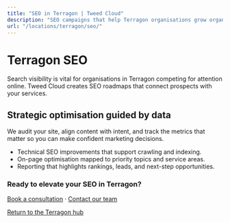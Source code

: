 ```yaml
---
title: "SEO in Terragon | Tweed Cloud"
description: "SEO campaigns that help Terragon organisations grow organic visibility."
url: "/locations/terragon/seo/"
---
```


# Terragon SEO

Search visibility is vital for organisations in Terragon competing for attention online. Tweed Cloud creates SEO roadmaps that connect prospects with your services.

## Strategic optimisation guided by data

We audit your site, align content with intent, and track the metrics that matter so you can make confident marketing decisions.

- Technical SEO improvements that support crawling and indexing.
- On-page optimisation mapped to priority topics and service areas.
- Reporting that highlights rankings, leads, and next-step opportunities.

### Ready to elevate your SEO in Terragon?

[Book a consultation](/consultation/) · [Contact our team](/contact/)

[Return to the Terragon hub](/locations/terragon/)
